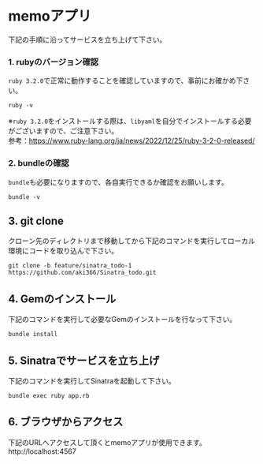 # memoアプリ
下記の手順に沿ってサービスを立ち上げて下さい。

### 1. rubyのバージョン確認
`ruby 3.2.0`で正常に動作することを確認していますので、事前にお確かめ下さい。
```
ruby -v
```
※`ruby 3.2.0`をインストールする際は、`libyaml`を自分でインストールする必要がございますので、ご注意下さい。
<br>
参考：https://www.ruby-lang.org/ja/news/2022/12/25/ruby-3-2-0-released/

### 2. bundleの確認
`bundle`も必要になりますので、各自実行できるか確認をお願いします。
```
bundle -v
```

## 3. git clone
クローン先のディレクトリまで移動してから下記のコマンドを実行してローカル環境にコードを取り込んで下さい。
```
git clone -b feature/sinatra_todo-1 https://github.com/aki366/Sinatra_todo.git
```

## 4. Gemのインストール
下記のコマンドを実行して必要なGemのインストールを行なって下さい。
```
bundle install
```

## 5. Sinatraでサービスを立ち上げ
下記のコマンドを実行してSinatraを起動して下さい。
```
bundle exec ruby app.rb
```

## 6. ブラウザからアクセス
下記のURLへアクセスして頂くとmemoアプリが使用できます。
<br>
http://localhost:4567
